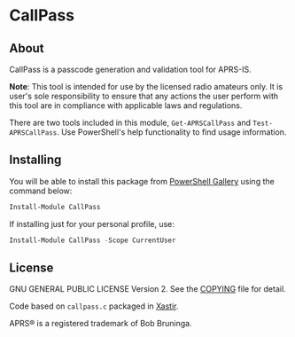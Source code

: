# CallPass
## About
CallPass is a passcode generation and validation tool for APRS-IS.

**Note**: This tool is intended for use by the licensed radio amateurs only. It is user's sole responsibility to ensure that any actions the user perform with this tool are in compliance with applicable laws and regulations.

There are two tools included in this module, `Get-APRSCallPass` and `Test-APRSCallPass`. Use PowerShell's help functionality to find usage information.

## Installing
You will be able to install this package from [PowerShell Gallery](https://www.powershellgallery.com) using the command below:

```PowerShell
Install-Module CallPass
```

If installing just for your personal profile, use:

```PowerShell
Install-Module CallPass -Scope CurrentUser
```

## License
GNU GENERAL PUBLIC LICENSE Version 2. See the [COPYING](COPYING) file for detail.

Code based on `callpass.c` packaged in [Xastir](http://xastir.org/index.php/Main_Page).

APRS® is a registered trademark of Bob Bruninga.